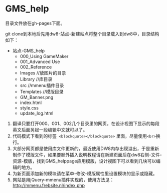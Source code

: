 GMS_help
========

目录文件放在gh-pages下面。

git clone到本地后先用dw8-站点-新建站点将整个目录载入到dw8中，目录结构如下：
- 站点-GMS_help
  + 000_Using GameMaker    
  + 001_Advanced Use
  + 002_Reference
  + Images    //放图片的目录
  + Library   //库目录
  + src       //mmenu插件目录
  + Templates  //模版目录
  + GM_Banner.png
  + index.html
  + style.css
  + update_log.html

1. 翻译只要打开000、001、002几个目录里的网页，在设计视图下显示的每段英文后面另起一段编辑中文就可以了。
2. 代码模式下看到的标签` <blockquote></blockquote>` 里面，尽量使用`<br>`换行。
3. 大部分网页都是使用库文件更新的，最近使用DW8内存出现溢出，于是重新制作了模版文件，如果要额外插入说明教程请在新建页面后在dw8右侧-文件-资源-模版，找到GMS_helppage应用模版，设计视图下可以看到几块可以编辑的地方。
4. 为新页面添加新的模块请在菜单-修改-模版属性里设置模块的显示或隐藏。
5. 网站是用jQuery-mmenu插件实现的，使用方法见：http://mmenu.frebsite.nl/index.php
